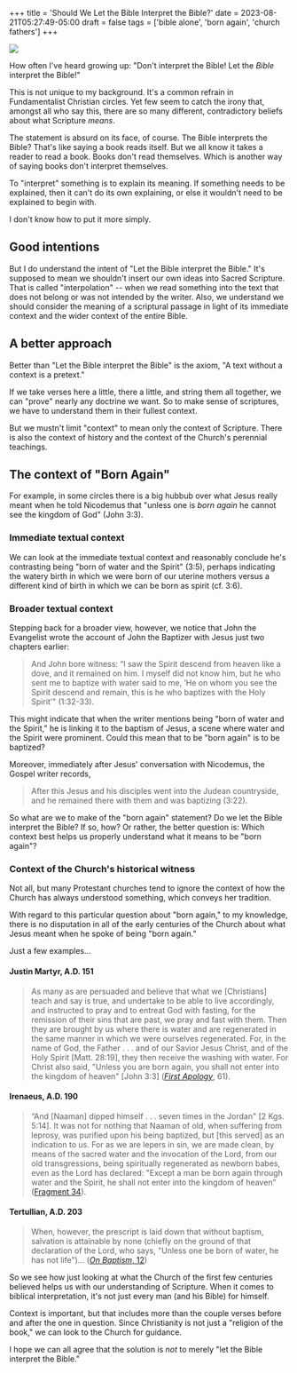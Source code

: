 +++
title = 'Should We Let the Bible Interpret the Bible?'
date = 2023-08-21T05:27:49-05:00
draft = false
tags = ['bible alone', 'born again', 'church fathers']
+++

![](https://images2.imgbox.com/8a/66/sIhJkxCK_o.jpg)

How often I've heard growing up: "Don't interpret the Bible! Let the *Bible* interpret the Bible!"

This is not unique to my background. It's a common refrain in Fundamentalist Christian circles. Yet few seem to catch the irony that, amongst all who say this, there are so many different, contradictory beliefs about what Scripture *means*.

The statement is absurd on its face, of course. The Bible interprets the Bible? That's like saying a book reads itself. But we all know it takes a reader to read a book. Books don't read themselves. Which is another way of saying books don't interpret themselves.

To "interpret" something is to explain its meaning. If something needs to be explained, then it can't do its own explaining, or else it wouldn't need to be explained to begin with.

I don't know how to put it more simply.

## Good intentions

But I do understand the intent of "Let the Bible interpret the Bible." It's supposed to mean we shouldn't insert our own ideas into Sacred Scripture. That is called "interpolation" -- when we read something into the text that does not belong or was not intended by the writer. Also, we understand we should consider the meaning of a scriptural passage in light of its immediate context and the wider context of the entire Bible.

## A better approach

Better than "Let the Bible interpret the Bible" is the axiom, "A text without a context is a pretext."

If we take verses here a little, there a little, and string them all together, we can "prove" nearly any doctrine we want. So to make sense of scriptures, we have to understand them in their fullest context.

But we mustn't limit "context" to mean only the context of Scripture. There is also the context of history and the context of the Church's perennial teachings.

## The context of "Born Again"

For example, in some circles there is a big hubbub over what Jesus really meant when he told Nicodemus that "unless one is *born again* he cannot see the kingdom of God" (John 3:3).

### Immediate textual context

We can look at the immediate textual context and reasonably conclude he's contrasting being "born of water and the Spirit" (3:5), perhaps indicating the watery birth in which we were born of our uterine mothers versus a different kind of birth in which we can be born as spirit (cf. 3:6).

### Broader textual context

Stepping back for a broader view, however, we notice that John the Evangelist wrote the account of John the Baptizer with Jesus just two chapters earlier:

> And John bore witness: “I saw the Spirit descend from heaven like a dove, and it remained on him. I myself did not know him, but he who sent me to baptize with water said to me, ‘He on whom you see the Spirit descend and remain, this is he who baptizes with the Holy Spirit’" (1:32-33).

This might indicate that when the writer mentions being "born of water and the Spirit," he is linking it to the baptism of Jesus, a scene where water and the Spirit were prominent. Could this mean that to be "born again" is to be baptized?

Moreover, immediately after Jesus' conversation with Nicodemus, the Gospel writer records,

> After this Jesus and his disciples went into the Judean countryside, and he remained there with them and was baptizing (3:22).

So what are we to make of the "born again" statement? Do we let the Bible interpret the Bible? If so, how? Or rather, the better question is: Which context best helps us properly understand what it means to be "born again"?

### Context of the Church's historical witness

Not all, but many Protestant churches tend to ignore the context of how the Church has always understood something, which conveys her tradition.

With regard to this particular question about "born again," to my knowledge, there is no disputation in all of the early centuries of the Church about what Jesus meant when he spoke of being "born again."

Just a few examples...

#### Justin Martyr, A.D. 151

> As many as are persuaded and believe that what we [Christians] teach and say is true, and undertake to be able to live accordingly, and instructed to pray and to entreat God with fasting, for the remission of their sins that are past, we pray and fast with them. Then they are brought by us where there is water and are regenerated in the same manner in which we were ourselves regenerated. For, in the name of God, the Father . . . and of our Savior Jesus Christ, and of the Holy Spirit [Matt. 28:19], they then receive the washing with water. For Christ also said, "Unless you are born again, you shall not enter into the kingdom of heaven" [John 3:3] ([*First Apology*](https://www.newadvent.org/fathers/0126.htm), 61).

#### Irenaeus, A.D. 190

> “And [Naaman] dipped himself . . . seven times in the Jordan" [2 Kgs. 5:14]. It was not for nothing that Naaman of old, when suffering from leprosy, was purified upon his being baptized, but [this served] as an indication to us. For as we are lepers in sin, we are made clean, by means of the sacred water and the invocation of the Lord, from our old transgressions, being spiritually regenerated as newborn babes, even as the Lord has declared: "Except a man be born again through water and the Spirit, he shall not enter into the kingdom of heaven” ([Fragment 34](https://www.newadvent.org/fathers/0134.htm)).

#### Tertullian, A.D. 203

> When, however, the prescript is laid down that without baptism, salvation is attainable by none (chiefly on the ground of that declaration of the Lord, who says, "Unless one be born of water, he has not life")... ([*On Baptism*, 12](https://www.newadvent.org/fathers/0321.htm))

So we see how just looking at what the Church of the first few centuries believed helps us with our understanding of Scripture. When it comes to biblical interpretation, it's not just every man (and his Bible) for himself.

Context is important, but that includes more than the couple verses before and after the one in question.  Since Christianity is not just a "religion of the book," we can look to the Church for guidance.

I hope we can all agree that the solution is *not* to merely "let the Bible interpret the Bible."
